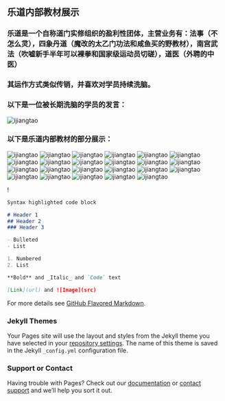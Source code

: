 ## 乐道内部教材展示

### 乐道是一个自称道门实修组织的盈利性团体，主营业务有：法事（不怎么灵），四象丹道（魔改的太乙门功法和咸鱼买的野教材），南宫武法（吹嘘新手半年可以裸拳和国家级运动员切磋），道医（外聘的中医）
### 其运作方式类似传销，并喜欢对学员持续洗脑。

### 以下是一位被长期洗脑的学员的发言：
![ijiangtao](https://pic.imgdb.cn/item/611ebb1d4907e2d39c3a1644.jpg)

### 以下是乐道内部教材的部分展示：
![ijiangtao](https://pic.imgdb.cn/item/611ebd5a4907e2d39c3cb732.jpg)
![ijiangtao](https://pic.imgdb.cn/item/611eba804907e2d39c395bf4.jpg)
![ijiangtao](https://pic.imgdb.cn/item/611ebb054907e2d39c39f79f.jpg)
![ijiangtao](https://pic.imgdb.cn/item/611eb6424907e2d39c34c311.png)
![ijiangtao](https://pic.imgdb.cn/item/611eba044907e2d39c38beed.png)
![ijiangtao](https://pic.imgdb.cn/item/611eba044907e2d39c38bede.png)
![ijiangtao](https://pic.imgdb.cn/item/611eba044907e2d39c38bece.png)
![ijiangtao](https://pic.imgdb.cn/item/611eba044907e2d39c38bebe.png)
![ijiangtao](https://pic.imgdb.cn/item/611eba034907e2d39c38beb6.png)
![ijiangtao](https://pic.imgdb.cn/item/611eba114907e2d39c38cf16.png)
![ijiangtao](https://pic.imgdb.cn/item/611eba114907e2d39c38cf00.png)
![ijiangtao](https://pic.imgdb.cn/item/611eba114907e2d39c38ceee.png)
![ijiangtao](https://pic.imgdb.cn/item/611eba114907e2d39c38cee4.png)
![ijiangtao](https://pic.imgdb.cn/item/611eba114907e2d39c38ced9.png)
![ijiangtao](https://pic.imgdb.cn/item/611eba244907e2d39c38e411.png)
![ijiangtao](https://pic.imgdb.cn/item/611eba244907e2d39c38e406.png)
![ijiangtao](https://pic.imgdb.cn/item/611eba244907e2d39c38e3ee.png)
![ijiangtao](https://pic.imgdb.cn/item/611eba244907e2d39c38e3e1.png)
![ijiangtao](https://pic.imgdb.cn/item/611eba244907e2d39c38e3d5.png)
![ijiangtao](https://pic.imgdb.cn/item/611eba324907e2d39c38f625.png)
![ijiangtao](https://pic.imgdb.cn/item/611eba324907e2d39c38f615.png)
![ijiangtao](https://pic.imgdb.cn/item/611eba324907e2d39c38f602.png)
![ijiangtao](https://pic.imgdb.cn/item/611eba324907e2d39c38f5f3.png)

!
```markdown
Syntax highlighted code block

# Header 1
## Header 2
### Header 3

- Bulleted
- List

1. Numbered
2. List

**Bold** and _Italic_ and `Code` text

[Link](url) and ![Image](src)
```

For more details see [GitHub Flavored Markdown](https://guides.github.com/features/mastering-markdown/).

### Jekyll Themes

Your Pages site will use the layout and styles from the Jekyll theme you have selected in your [repository settings](https://github.com/potianyixiao/liqizhen/settings/pages). The name of this theme is saved in the Jekyll `_config.yml` configuration file.

### Support or Contact

Having trouble with Pages? Check out our [documentation](https://docs.github.com/categories/github-pages-basics/) or [contact support](https://support.github.com/contact) and we’ll help you sort it out.
